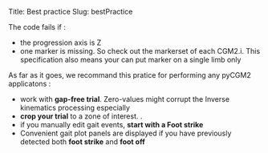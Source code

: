 Title: Best practice
Slug: bestPractice



<div class="alert alert-dismissible alert-danger">
  <p class="mb-0">
  The code fails if :
  <ul>
  <li>the progression axis is Z</li>
  <li>one marker is missing. So check out the markerset of each CGM2.i. This specification
  also means your can put marker on a single limb only</li>
  </ul>
</div>


As far as it goes, we recommand this pratice for performing any pyCGM2 applicatons :

 * work with **gap-free trial**. Zero-values might corrupt the Inverse kinematics processing especially
 * **crop your trial** to a zone of interest.  .
 * if you manually edit gait events, **start with a Foot strike**
 * Convenient gait plot panels are displayed if you have previously detected both **foot strike** and **foot off**

